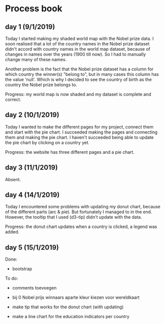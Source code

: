 # Process book

## day 1 (9/1/2019)

Today I started making my shaded world map with the Nobel prize data. I soon realised that a lot of the country
names in the Nobel prize dataset didn't accord with country names in the world map dataset, because of
changes in names over the years (1900 till now).
So I had to manually change many of these names.

Another problem is the fact that the Nobel prize dataset has a column for which country the winner(s) "belong to",
but in many cases this column has the value 'null'.
Which is why I decided to see the country of birth as the country the Nobel prize belongs to.

Progress: my world map is now shaded and my dataset is complete and correct.

## day 2 (10/1/2019)

Today I wanted to make the different pages for my project, connect them and start with the pie chart.
I succeeded making the pages and connecting them and making the pie chart. I haven't succeeded being able to update
the pie chart by clicking on a country yet.

Progress: the website has three different pages and a pie chart.

## day 3 (11/1/2019)

Absent.

## day 4 (14/1/2019)

Today I encountered some problems with updating my donut chart, because of the different parts (arc & pie). But fortunately I managed to in the end. However, the tooltip that I used (d3-tip) didn't update with the data.

Progress: the donut chart updates when a country is clicked, a legend was added.

## day 5 (15/1/2019)

Done:
- bootstrap

To do:

- comments toevoegen
- bij 0 Nobel prijs winnaars aparte kleur kiezen voor wereldkaart

- make tip that works for the donut chart (with updating)
- make a line chart for the education indicators per country
